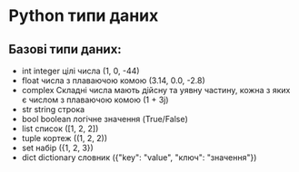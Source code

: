 # Python типи даних

## Базові типи даних:
- int       integer цілі числа (1, 0, -44)
- float     числа з плаваючою комою (3.14, 0.0, -2.8)
- complex   Складні числа мають дійсну та уявну частину, кожна з яких є числом з плаваючою комою (1 + 3j)
- str       string строка
- bool      boolean логічне значення (True/False)
- list      список ([1, 2, 2])
- tuple     кортеж ((1, 2, 2))
- set       набір ({1, 2, 3})
- dict      dictionary словник ({"key": "value", "ключ": "значення"})